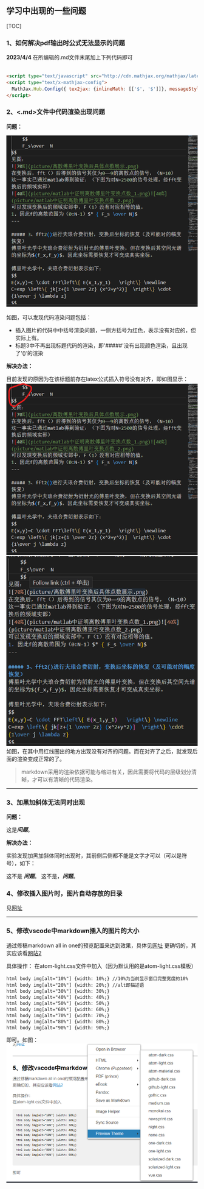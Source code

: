 
## 学习中出现的一些问题
[TOC]
### 1、如何解决pdf输出时公式无法显示的问题
 **2023/4/4**
在所编辑的.md文件末尾加上下列代码即可
```markdown

<script type="text/javascript" src="http://cdn.mathjax.org/mathjax/latest/MathJax.js?config=TeX-AMS-MML_HTMLorMML"></script>
<script type="text/x-mathjax-config">
  MathJax.Hub.Config({ tex2jax: {inlineMath: [['$', '$']]}, messageStyle: "none" });
</script>

```

### 2、<.md>文件中代码渲染出现问题

**问题：**

![80%](picture/渲染问题显示.png)

如图，可以发现代码渲染问题包括：
- 插入图片的代码中中括号渲染问题，一侧方括号为红色，表示没有对应的，但实际上有。
- 标题3中不再出现标题代码的渲染，即'#####'没有出现颜色渲染，且出现了‘()’的渲染

**解决办法：**

目前发现的原因为在该标题前存在latex公式插入符号没有对齐，即如图显示：
![45%](picture/latex公式插入符号对齐对比_1.png)![45%](picture/latex公式插入符号对齐对比_2.png)
如图，在其中用红线圈出的地方出现没有对齐的问题。而在对齐了之后，就发现后面的渲染变成正常的了。

> markdown采用的渲染依据可能与缩进有关，因此需要将代码的层级划分清晰，才可以有清晰的代码渲染。


---

### 3、加黑加斜体无法同时出现

**问题：**

这是***问题***。

**解决办法：**

实验发现加黑加斜体同时出现时，其前侧后侧都不能是文字才可以（可以是符号），如下：

这不是 ***问题***。
这不是，***问题***。

### 4、修改插入图片时，图片自动存放的目录
见[网址](https://blog.csdn.net/u010649766/article/details/88745690)

---

### 5、修改vscode中markdown插入的图片的大小
通过修稿markdown all in one的预览配置来达到效果，具体见[网址](https://blog.csdn.net/hippyoo/article/details/130145695)
更确切的，其实应该看[网站2](https://stackoverflow.com/questions/14675913/changing-image-size-in-markdown)

具体操作：
在atom-light.css文件中加入（因为默认用的是atom-light.css模板）
```
html body img[alt="10%"] {width: 10%;} //10%为当前显示窗口完整宽度的10%
html body img[alt="20%"] {width: 20%;} //alt即描述语
html body img[alt="30%"] {width: 30%;}
html body img[alt="40%"] {width: 40%;}
html body img[alt="50%"] {width: 50%;}
html body img[alt="60%"] {width: 60%;}
html body img[alt="70%"] {width: 70%;}
html body img[alt="80%"] {width: 80%;}
html body img[alt="90%"] {width: 90%;}

```
即可。如图：
![60%](picture/2023-08-02-02-22-20.png)